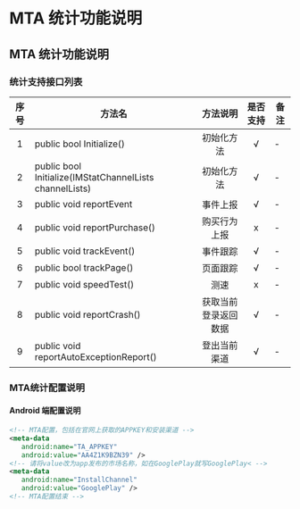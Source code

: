 # MTA 统计功能说明

## MTA 统计功能说明

### 统计支持接口列表

| 序号 | 方法名 | 方法说明 | 是否支持 | 备注 |
| :--: | -- |:-------: | :-----: | -- |
| 1 | public bool Initialize() | 初始化方法 | √ | - |
| 2 | public bool Initialize(IMStatChannelLists channelLists)  | 初始化方法 | √ | - |
| 3 | public void reportEvent | 事件上报 | √ | - |
| 4 | public void reportPurchase() | 购买行为上报 | x | - |
| 5 | public void trackEvent() | 事件跟踪 | √ | - |
| 6 | public bool trackPage() | 页面跟踪 | √ | - |
| 7 | public void speedTest() | 测速 | x | - |
| 8 | public void reportCrash() | 获取当前登录返回数据 | √ | - | 
| 9 | public void reportAutoExceptionReport() | 登出当前渠道 | √ | - |


### MTA统计配置说明

 #### Android 端配置说明
 ``` xml
<!-- MTA配置，包括在官网上获取的APPKEY和安装渠道 -->
<meta-data
    android:name="TA_APPKEY"
    android:value="AA4Z1K9BZN39" /> 
<!-- 请将value改为app发布的市场名称，如在GooglePlay就写GooglePlay< -->
<meta-data
    android:name="InstallChannel"
    android:value="GooglePlay" />
<!-- MTA配置结束 -->
 ```